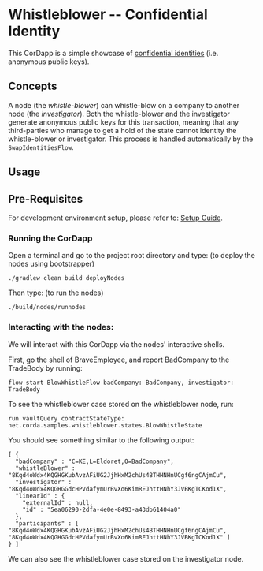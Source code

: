 # Whistleblower -- Confidential Identity 

This CorDapp is a simple showcase of [confidential identities](https://docs.r3.com/en/platform/corda/4.10/community/api-identity.html#confidential-identities) (i.e. anonymous public keys).


## Concepts


A node (the *whistle-blower*) can whistle-blow on a company to another node (the *investigator*). Both the
whistle-blower and the investigator generate anonymous public keys for this transaction, meaning that any third-parties
who manage to get a hold of the state cannot identity the whistle-blower or investigator. This process is handled
automatically by the `SwapIdentitiesFlow`.


## Usage


## Pre-Requisites

For development environment setup, please refer to: [Setup Guide](https://docs.r3.com/en/platform/corda/4.10/community/getting-set-up.html).


### Running the CorDapp

Open a terminal and go to the project root directory and type: (to deploy the nodes using bootstrapper)
```
./gradlew clean build deployNodes
```
Then type: (to run the nodes)
```
./build/nodes/runnodes
```

### Interacting with the nodes:

We will interact with this CorDapp via the nodes' interactive shells.

First, go the shell of BraveEmployee, and report BadCompany to the TradeBody by running:

    flow start BlowWhistleFlow badCompany: BadCompany, investigator: TradeBody

To see the whistleblower case stored on the whistleblower node, run:

    run vaultQuery contractStateType: net.corda.samples.whistleblower.states.BlowWhistleState

You should see something similar to the following output:

    [ {
      "badCompany" : "C=KE,L=Eldoret,O=BadCompany",
      "whistleBlower" : "8Kqd4oWdx4KQGHGKubAvzAFiUG2JjhHxM2chUs4BTHHNHnUCgf6ngCAjmCu",
      "investigator" : "8Kqd4oWdx4KQGHGGdcHPVdafymUrBvXo6KimREJhttHNhY3JVBKgTCKod1X",
      "linearId" : {
        "externalId" : null,
        "id" : "5ea06290-2dfa-4e0e-8493-a43db61404a0"
      },
      "participants" : [ "8Kqd4oWdx4KQGHGKubAvzAFiUG2JjhHxM2chUs4BTHHNHnUCgf6ngCAjmCu", "8Kqd4oWdx4KQGHGGdcHPVdafymUrBvXo6KimREJhttHNhY3JVBKgTCKod1X" ]
    } ]

We can also see the whistleblower case stored on the investigator node.

